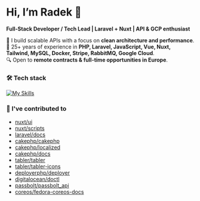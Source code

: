# Hi, I’m Radek 👋  

**Full-Stack Developer / Tech Lead | Laravel + Nuxt | API & GCP enthusiast**  

🚀 I build scalable APIs with a focus on **clean architecture and performance**.  
💼 25+ years of experience in **PHP, Laravel, JavaScript, Vue, Nuxt, Tailwind, MySQL, Docker, Stripe, RabbitMQ, Google Cloud**.  
🔍 Open to **remote contracts & full-time opportunities in Europe**.  

### 🛠 Tech stack
[![My Skills](https://skillicons.dev/icons?i=php,laravel,js,vue,nuxt,tailwind,docker,gcp)](https://skillicons.dev)

### 🚀 I've contributed to

- [nuxt/ui](https://github.com/nuxt/ui)
- [nuxt/scripts](https://github.com/nuxt/scripts)
- [laravel/docs](https://github.com/laravel/docs)
- [cakephp/cakephp](https://github.com/cakephp/cakephp)
- [cakephp/localized](https://github.com/cakephp/localized)
- [cakephp/docs](https://github.com/cakephp/docs)
- [tabler/tabler](https://github.com/tabler/tabler)
- [tabler/tabler-icons](https://github.com/tabler/tabler-icons)
- [deployerphp/deployer](https://github.com/deployphp/deployer)
- [digitalocean/doctl](https://github.com/digitalocean/doctl)
- [passbolt/passbolt_api](https://github.com/passbolt/passbolt_api)
- [coreos/fedora-coreos-docs](https://github.com/coreos/fedora-coreos-docs)
